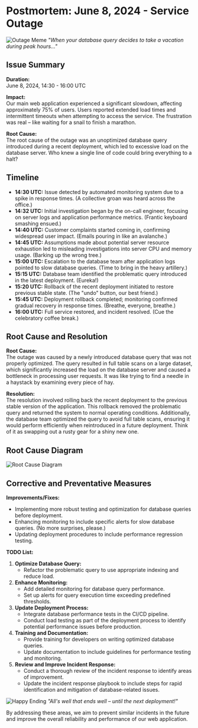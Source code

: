 # Postmortem: June 8, 2024 - Service Outage

![Outage Meme](https://i.imgur.com/f0N7XaJ.jpg)
*"When your database query decides to take a vacation during peak hours..."*

## Issue Summary

**Duration:**  
June 8, 2024, 14:30 - 16:00 UTC

**Impact:**  
Our main web application experienced a significant slowdown, affecting approximately 75% of users. Users reported extended load times and intermittent timeouts when attempting to access the service. The frustration was real – like waiting for a snail to finish a marathon.

**Root Cause:**  
The root cause of the outage was an unoptimized database query introduced during a recent deployment, which led to excessive load on the database server. Who knew a single line of code could bring everything to a halt?

## Timeline

- **14:30 UTC:** Issue detected by automated monitoring system due to a spike in response times. (A collective groan was heard across the office.)
- **14:32 UTC:** Initial investigation began by the on-call engineer, focusing on server logs and application performance metrics. (Frantic keyboard smashing ensued.)
- **14:40 UTC:** Customer complaints started coming in, confirming widespread user impact. (Emails pouring in like an avalanche.)
- **14:45 UTC:** Assumptions made about potential server resource exhaustion led to misleading investigations into server CPU and memory usage. (Barking up the wrong tree.)
- **15:00 UTC:** Escalation to the database team after application logs pointed to slow database queries. (Time to bring in the heavy artillery.)
- **15:15 UTC:** Database team identified the problematic query introduced in the latest deployment. (Eureka!)
- **15:20 UTC:** Rollback of the recent deployment initiated to restore previous stable state. (The "undo" button, our best friend.)
- **15:45 UTC:** Deployment rollback completed; monitoring confirmed gradual recovery in response times. (Breathe, everyone, breathe.)
- **16:00 UTC:** Full service restored, and incident resolved. (Cue the celebratory coffee break.)

## Root Cause and Resolution

**Root Cause:**  
The outage was caused by a newly introduced database query that was not properly optimized. The query resulted in full table scans on a large dataset, which significantly increased the load on the database server and caused a bottleneck in processing user requests. It was like trying to find a needle in a haystack by examining every piece of hay.

**Resolution:**  
The resolution involved rolling back the recent deployment to the previous stable version of the application. This rollback removed the problematic query and returned the system to normal operating conditions. Additionally, the database team optimized the query to avoid full table scans, ensuring it would perform efficiently when reintroduced in a future deployment. Think of it as swapping out a rusty gear for a shiny new one.

## Root Cause Diagram

![Root Cause Diagram](https://i.imgur.com/OcTx4fH.png)

## Corrective and Preventative Measures

**Improvements/Fixes:**  
- Implementing more robust testing and optimization for database queries before deployment.
- Enhancing monitoring to include specific alerts for slow database queries. (No more surprises, please.)
- Updating deployment procedures to include performance regression testing.

**TODO List:**
1. **Optimize Database Query:**
   - Refactor the problematic query to use appropriate indexing and reduce load.
2. **Enhance Monitoring:**
   - Add detailed monitoring for database query performance.
   - Set up alerts for query execution time exceeding predefined thresholds.
3. **Update Deployment Process:**
   - Integrate database performance tests in the CI/CD pipeline.
   - Conduct load testing as part of the deployment process to identify potential performance issues before production.
4. **Training and Documentation:**
   - Provide training for developers on writing optimized database queries.
   - Update documentation to include guidelines for performance testing and monitoring.
5. **Review and Improve Incident Response:**
   - Conduct a thorough review of the incident response to identify areas of improvement.
   - Update the incident response playbook to include steps for rapid identification and mitigation of database-related issues.

![Happy Ending](https://i.imgur.com/jD8E4bO.jpg)
*"All's well that ends well – until the next deployment!"*

By addressing these areas, we aim to prevent similar incidents in the future and improve the overall reliability and performance of our web application.
